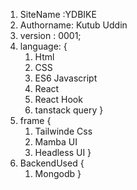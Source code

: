
1. SiteName :YDBIKE
2. Authorname: Kutub Uddin
3. version : 0001;
4. language: {
    1. Html 
    2. CSS
    3. ES6 Javascript
    4. React 
    5. React Hook
    6. tanstack query
}
6. frame {
    1. Tailwinde Css
    2. Mamba UI
    3. Headless UI
}
7. BackendUsed {
    1. Mongodb
}